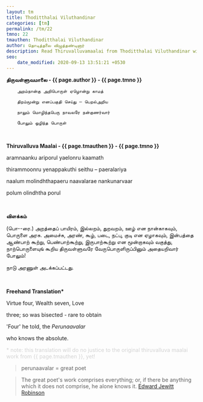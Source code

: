 ```yaml
---
layout: tm
title: Thoditthalai Viluthandinar
categories: [tm]
permalink: /tm/22
tmno: 22
tmauthen: Thoditthalai Viluthandinar
author: தொடித்தலை விழுத்தண்டினார்
description: Read Thiruvalluvamaalai from Thoditthalai Viluthandinar with english translation
seo:
    date_modified: 2020-09-13 13:51:21 +0530
---
```


**திருவள்ளுவமாலை - {{ page.author }} - {{ page.tmno }}**
	
        அறம்நான்கு அறிபொருள் ஏழொன்று காமத்

        திறம்மூன்று எனப்பகுதி செய்து – பெறல்அறிய

        நாலும் மொழிந்தபெரு நாவலரே நன்குணர்வார்

        போலும் ஒழிந்த பொருள்

<br>

**Thiruvalluva Maalai - {{ page.tmauthen }} - {{ page.tmno }}**

aramnaanku ariporul yaelonru kaamath

thirammoonru yenappakuthi seithu – paeralariya

naalum molindhthapaeru naavalarae nankunarvaar

polum olindhtha porul

<br>

**விளக்கம்**

 (பொ--ரை.) அறத்தைப் பாயிரம், இல்லறம், துறவறம், ஊழ் என நான்காகவும், பொருளை அரசு. அமைச்சு, அரண், கூழ், படை, நட்பு, குடி என ஏழாகவும், இன்பத்தை ஆண்பாற் கூற்று, பெண்பாற்கூற்று, இருபாற்கூற்று என மூன்றாகவும் வகுத்து, நாற்பொருளையுங் கூறிய திருவள்ளுவரே வேருபொருளிருப்பினும் அதையறிவார் போலும்!

நாடு அரணுள் அடக்கப்பட்டது.

<br>

**Freehand Translation\***

Virtue four, Wealth seven, Love 

three; so was bisected - rare to obtain

'Four' he told, the *Perunaavalar*

who knows the absolute.

<p style="color: lightgrey;">* note: this translation will do no justice to the original thiruvalluva maalai work from {{ page.tmauthen }}, yet!</p>

> perunaavalar = great poet

> The great poet's work comprises everything; or, if there be anything which it does not comprise, he alone knows it.
<a href="https://archive.org/details/tamilwisdomtradi0000robi" target="_blank">Edward Jewitt Robinson</a>


